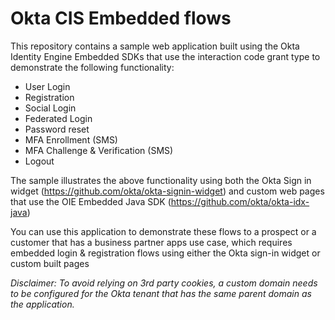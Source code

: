 # Okta CIS Embedded flows
This repository contains a sample web application built using the Okta Identity Engine Embedded SDKs that use the interaction code grant type to demonstrate the following functionality:
 
* User Login
* Registration
* Social Login
* Federated Login
* Password reset
* MFA Enrollment (SMS)
* MFA Challenge & Verification (SMS)
* Logout

The sample illustrates the above functionality using both the Okta Sign in widget (https://github.com/okta/okta-signin-widget) and custom web pages that use the OIE Embedded Java SDK (https://github.com/okta/okta-idx-java)

You can use this application to demonstrate these flows to a prospect or a customer that has a business partner apps use case, which requires embedded login & registration flows using either the Okta sign-in widget or custom built pages

*Disclaimer: To avoid relying on 3rd party cookies, a custom domain needs to be configured for the Okta tenant that has the same parent domain as the application.*
